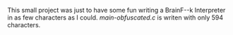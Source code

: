 This small project was just to have some fun writing a BrainF--k Interpreter in as few characters as I could.
_main-obfuscated.c_ is writen with only 594 characters.